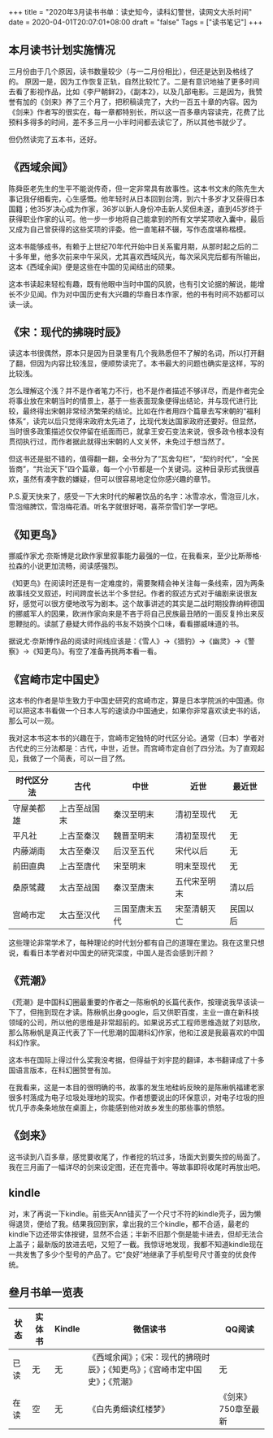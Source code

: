 +++
title = "2020年3月读书书单：读史知今，读科幻警世，读网文大杀时间"
date = 2020-04-01T20:07:01+08:00
draft = "false"
Tags = ["读书笔记"]
+++
## 本月读书计划实施情况
三月份由于几个原因，读书数量较少（与一二月份相比），但还是达到及格线了的。
原因一是，因为工作恢复正轨，自然比较忙了。二是有意识地抽了更多时间去看了影视作品，比如《李尸朝鲜2》，《副本2》，以及几部电影。三是因为，我赞誉有加的《剑来》养了三个月了，把积稿读完了，大约一百五十章的内容。因为《剑来》作者写的很实在，每一章都特别长，所以这一百多章内容读完，花费了比预料多得多的时间，差不多三月一小半时间都去读它了，所以其他书就少了。

但仍然读完了五本书，还好。

## 《西域余闻》
陈舜臣老先生的生平不能说传奇，但一定非常具有故事性。这本书文末的陈先生大事记我仔细看完，心生感慨。他年轻时从日本回到台湾，到六十多岁才又获得日本国籍；他35岁决心成为作家，36岁以新人身份冲击新人奖但未遂，直到45岁终于获得职业作家的认可。他一步一步地将自己能拿到的所有文学奖项收入囊中，最后又成为自己曾获得的这些奖项的评委。他一直笔耕不辍，写作态度堪称楷模。

这本书能够成书，有赖于上世纪70年代开始中日关系蜜月期，从那时起之后的二十多年里，他多次前来中午采风，尤其喜欢西域风光，每次采风完后都有所输出，这本《西域余闻》便是这些在中国的见闻结出的硕果。

这本书读起来轻松有趣，既有他眼中当时中国的风貌，也有引文论据的解说，能增长不少见闻。作为对中国历史有大兴趣的华裔日本作家，他的书有时间不妨都可以读一读。

## 《宋：现代的拂晓时辰》
读这本书很偶然，原本只是因为目录里有几个我熟悉但不了解的名词，所以打开翻了翻，但因为内容比较浅显，便顺势读完了。本书最大的问题也确实是这样，写的比较浅。

怎么理解这个浅？并不是作者笔力不行，也不是作者描述不够详尽，而是作者完全将事业放在宋朝当时的情景上，基于一些表面现象便得出结论，并与现代进行比较，最终得出宋朝非常经济繁荣的结论。比如在作者用四个篇章去写宋朝的“福利体系”，读完以后只觉得宋政府太先进了，比现代发达国家政府还要好。但显然，当时很多政策描述仅仅停留在纸面而已，就拿王安石变法来说，很多政令根本没有贯彻执行过，而作者据此就得出宋朝的人文关怀，未免过于想当然了。

但这书还是挺不错的，值得翻一翻，全书分为了“瓦舍勾栏”，“契约时代”，“全民皆商”，“共治天下”四个篇章，每一个小节都是一个关键词。这种目录形式我很喜欢，虽然有凑字数的嫌疑，但可以很容易地定位你感兴趣的章节。

P.S.夏天快来了，感受一下大宋时代的解暑饮品的名字：冰雪凉水，雪泡豆儿水，雪泡缩脾饮，雪泡梅花酒。听名字就很好喝，喜茶奈雪们学一学吧。

## 《知更鸟》
挪威作家尤·奈斯博是北欧作家里叙事能力最强的一位，在我看来，至少比斯蒂格·拉森的小说更加流畅，阅读感强烈。

《知更鸟》在阅读时还是有一定难度的，需要聚精会神关注每一条线索，因为两条故事线交叉叙述，时间跨度长达半个多世纪。作者的叙述方式对于编剧来说很友好，感觉可以很方便地改写为剧本。这个故事讲述的其实是二战时期投靠纳粹德国的挪威军人的因果，欧洲作家向来是不吝于将自己民族最丑陋的一面反复拎出来反思鞭挞的。读腻了悬疑大师作品的书友不妨换个口味，看看挪威味道的书。

据说尤·奈斯博作品的阅读时间线应该是：《雪人》→《猎豹》→《幽灵》→《警察》→《知更鸟》。有空了准备再挑两本看一看。

## 《宫崎市定中国史》
这本书的作者是毕生致力于中国史研究的宫崎市定，算是日本学院派的中国通。你可以把这本书看做一个日本人写的速读办中国通史，如果你非常喜欢读史书的话，那么可以一观。

我对这本书这本书的兴趣在于，宫崎市定独特的时代区分论。通常（日本）学者对古代史的三分法都是：古代，中世，近世。而宫崎市定自创了四分法。为了直观起见，我做了一个简表，可以一目了然。

|  时代区分法   | 古代  |  中世   | 近世  | 最近世  |
|  ----  | ----  |  ----  | ----  |----  |
|  守屋美都雄   | 上古至战国末 |  秦汉至明末   | 清初至现代 | 无  |
|  平凡社   | 上古至秦汉 |  魏晋至明末   | 清初至现代 | 无  |
|  内藤湖南   | 太古至秦汉 |  后汉至五代   | 宋代以后 | 无  |
|  前田直典   | 上古至唐代 |  宋至明末   | 明末至现代 | 无  |
|  桑原骘藏   | 太古至战国 |  秦汉至唐末   | 五代宋至明末 | 清以后  |
|  宫崎市定   | 太古至汉代 |  三国至唐末五代   | 宋至清朝灭亡 | 民国以后  |

这些理论非常学术了，每种理论的时代划分都有自己的道理在里边。我在这里只想说，看看日本学者对中国史的研究深度，中国人是否会感到汗颜？

## 《荒潮》
《荒潮》是中国科幻圈最重要的作者之一陈楸帆的长篇代表作，按理说我早该读一下了，但拖到现在才读。陈楸帆出身google，后又供职百度，主业一直在新科技领域的公司，所以他的思维是非常超前的。如果说苏式工程师思维造就了刘慈欣，那么陈楸帆是真正代表了下一代思潮的国潮科幻作家，他和江波是我最喜欢的中国科幻作家。

这本书在国际上得过什么奖我没考据，但得益于刘宇昆的翻译，本书翻译成了十多国语言版本，在科幻圈赞誉有加。

在我看来，这是一本目的很明确的书，故事的发生地硅屿反映的是陈楸帆福建老家很多村落成为电子垃圾处理地的现实。作者想要说出的环保意识，对电子垃圾的担忧几乎赤条条地放在桌面上，你能感到他对故乡发生的那些事的愤怒。


## 《剑来》
这书读到八百多章，感觉要收尾了，作者挖的坑过多，场面大到要失控的局面了。我在三月画了一幅详尽的剑来设定图，还在完善中。等故事即将收尾时再放出吧。

## kindle
对，末了再说一下kindle。前些天Ann错买了一个尺寸不符的kindle壳子，因为懒得退货，便给了我。结果我回到家，拿出我的三个kindle，都不合适，最老的kindle下边还带实体按键，显然不合适；半新不旧那个倒是能卡进去，但却无法合上盖子；最新版的放进去吧，又短了一截。我惊讶地发现，我都不知道kindle现在一共发售了多少个型号的产品了。它“良好”地继承了手机型号尺寸善变的优良传统。


## 叄月书单一览表
|  状态   | 实体书  |  Kindle   | 微信读书  | QQ阅读  |
|  ----  | ----  |  ----  | ----  |----  |
|  已读   | 无 |  无   | 《西域余闻》；《宋：现代的拂晓时辰》；《知更鸟》；《宫崎市定中国史》；《荒潮》 | 无  |
|  在读   | 空 |  无   | 《白先勇细读红楼梦》 | 《剑来》750章至最新  |
